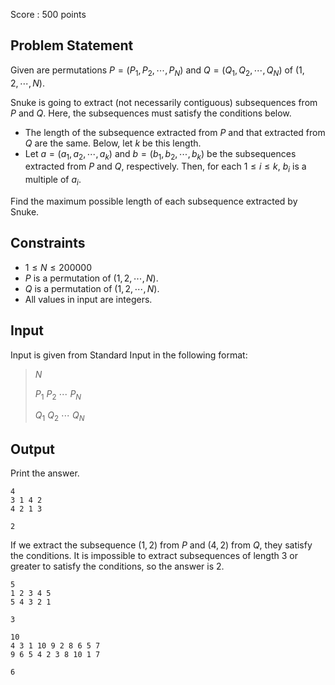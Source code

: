 Score : $500$ points

## Problem Statement

Given are permutations $P=(P_1,P_2,\cdots,P_N)$ and $Q=(Q_1,Q_2,\cdots,Q_N)$ of $(1,2,\cdots,N)$.

Snuke is going to extract (not necessarily contiguous) subsequences from $P$ and $Q$.
Here, the subsequences must satisfy the conditions below.

- The length of the subsequence extracted from $P$ and that extracted from $Q$ are the same. Below, let $k$ be this length.
- Let $a=(a_1,a_2,\cdots,a_k)$ and $b=(b_1,b_2,\cdots,b_k)$ be the subsequences extracted from $P$ and $Q$, respectively.
Then, for each $1 \leq i \leq k$, $b_i$ is a multiple of $a_i$.

Find the maximum possible length of each subsequence extracted by Snuke.

## Constraints

- $1 \leq N \leq 200000$
- $P$ is a permutation of $(1,2,\cdots,N)$.
- $Q$ is a permutation of $(1,2,\cdots,N)$.
- All values in input are integers.

## Input

Input is given from Standard Input in the following format:

> $N$
> 
> $P_1$ $P_2$ $\cdots$ $P_N$
> 
> $Q_1$ $Q_2$ $\cdots$ $Q_N$

## Output

Print the answer.

```input1
4
3 1 4 2
4 2 1 3
```

```output1
2
```

If we extract the subsequence $(1,2)$ from $P$ and $(4,2)$ from $Q$, they satisfy the conditions.
It is impossible to extract subsequences of length $3$ or greater to satisfy the conditions, so the answer is $2$.

```input2
5
1 2 3 4 5
5 4 3 2 1
```

```output2
3
```

```input3
10
4 3 1 10 9 2 8 6 5 7
9 6 5 4 2 3 8 10 1 7
```

```output3
6
```